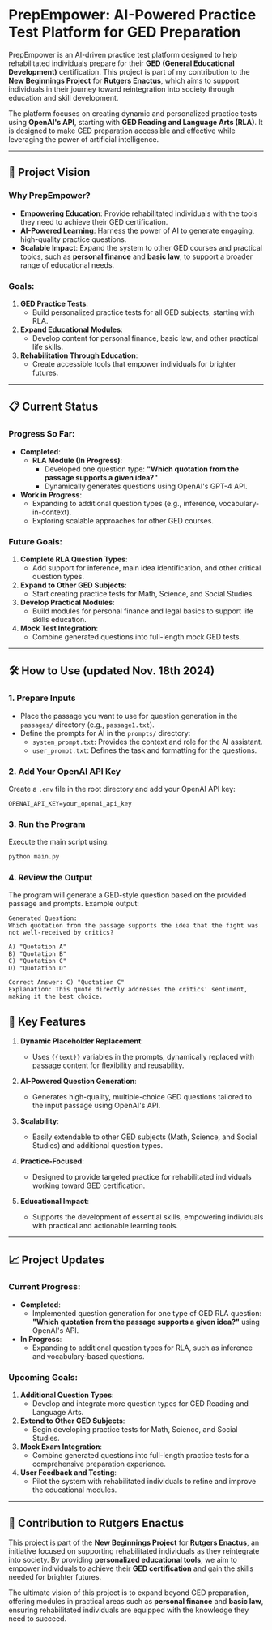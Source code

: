 # PrepEmpower: AI-Powered Practice Test Platform for GED Preparation

PrepEmpower is an AI-driven practice test platform designed to help rehabilitated individuals prepare for their **GED (General Educational Development)** certification. This project is part of my contribution to the **New Beginnings Project** for **Rutgers Enactus**, which aims to support individuals in their journey toward reintegration into society through education and skill development.

The platform focuses on creating dynamic and personalized practice tests using **OpenAI's API**, starting with **GED Reading and Language Arts (RLA)**. It is designed to make GED preparation accessible and effective while leveraging the power of artificial intelligence.

---

## 🚀 Project Vision

### Why PrepEmpower?
- **Empowering Education**: Provide rehabilitated individuals with the tools they need to achieve their GED certification.
- **AI-Powered Learning**: Harness the power of AI to generate engaging, high-quality practice questions.
- **Scalable Impact**: Expand the system to other GED courses and practical topics, such as **personal finance** and **basic law**, to support a broader range of educational needs.

### Goals:
1. **GED Practice Tests**:
   - Build personalized practice tests for all GED subjects, starting with RLA.
2. **Expand Educational Modules**:
   - Develop content for personal finance, basic law, and other practical life skills.
3. **Rehabilitation Through Education**:
   - Create accessible tools that empower individuals for brighter futures.

---

## 📋 Current Status

### Progress So Far:
- **Completed**:
  - **RLA Module (In Progress)**:
    - Developed one question type: **"Which quotation from the passage supports a given idea?"**
    - Dynamically generates questions using OpenAI's GPT-4 API.
- **Work in Progress**:
  - Expanding to additional question types (e.g., inference, vocabulary-in-context).
  - Exploring scalable approaches for other GED courses.

### Future Goals:
1. **Complete RLA Question Types**:
   - Add support for inference, main idea identification, and other critical question types.
2. **Expand to Other GED Subjects**:
   - Start creating practice tests for Math, Science, and Social Studies.
3. **Develop Practical Modules**:
   - Build modules for personal finance and legal basics to support life skills education.
4. **Mock Test Integration**:
   - Combine generated questions into full-length mock GED tests.

---

## 🛠️ How to Use (updated Nov. 18th 2024)

### 1. Prepare Inputs
- Place the passage you want to use for question generation in the `passages/` directory (e.g., `passage1.txt`).
- Define the prompts for AI in the `prompts/` directory:
  - `system_prompt.txt`: Provides the context and role for the AI assistant.
  - `user_prompt.txt`: Defines the task and formatting for the questions.

### 2. Add Your OpenAI API Key
Create a `.env` file in the root directory and add your OpenAI API key:
```plaintext
OPENAI_API_KEY=your_openai_api_key
```

### 3. Run the Program 
Execute the main script using:
```bash
python main.py
```

### 4. Review the Output
The program will generate a GED-style question based on the provided passage and prompts. Example output:
```plaintext
Generated Question:
Which quotation from the passage supports the idea that the fight was not well-received by critics?

A) "Quotation A"
B) "Quotation B"
C) "Quotation C"
D) "Quotation D"

Correct Answer: C) "Quotation C"
Explanation: This quote directly addresses the critics' sentiment, making it the best choice.
```

## 🌟 Key Features

1. **Dynamic Placeholder Replacement**:
   - Uses `{{text}}` variables in the prompts, dynamically replaced with passage content for flexibility and reusability.

2. **AI-Powered Question Generation**:
   - Generates high-quality, multiple-choice GED questions tailored to the input passage using OpenAI's API.

3. **Scalability**:
   - Easily extendable to other GED subjects (Math, Science, and Social Studies) and additional question types.

4. **Practice-Focused**:
   - Designed to provide targeted practice for rehabilitated individuals working toward GED certification.

5. **Educational Impact**:
   - Supports the development of essential skills, empowering individuals with practical and actionable learning tools.

---

## 📈 Project Updates

### Current Progress:
- **Completed**:
  - Implemented question generation for one type of GED RLA question: **"Which quotation from the passage supports a given idea?"** using OpenAI's API.
- **In Progress**:
  - Expanding to additional question types for RLA, such as inference and vocabulary-based questions.

### Upcoming Goals:
1. **Additional Question Types**:
   - Develop and integrate more question types for GED Reading and Language Arts.
2. **Extend to Other GED Subjects**:
   - Begin developing practice tests for Math, Science, and Social Studies.
3. **Mock Exam Integration**:
   - Combine generated questions into full-length practice tests for a comprehensive preparation experience.
4. **User Feedback and Testing**:
   - Pilot the system with rehabilitated individuals to refine and improve the educational modules.

---

## 🤝 Contribution to Rutgers Enactus

This project is part of the **New Beginnings Project** for **Rutgers Enactus**, an initiative focused on supporting rehabilitated individuals as they reintegrate into society. By providing **personalized educational tools**, we aim to empower individuals to achieve their **GED certification** and gain the skills needed for brighter futures.

The ultimate vision of this project is to expand beyond GED preparation, offering modules in practical areas such as **personal finance** and **basic law**, ensuring rehabilitated individuals are equipped with the knowledge they need to succeed.
